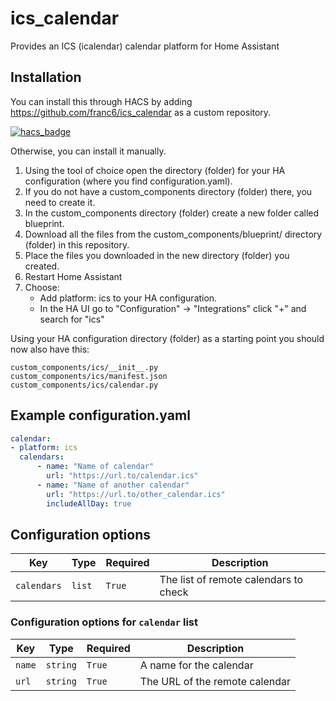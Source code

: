 # ics_calendar
Provides an ICS (icalendar) calendar platform for Home Assistant

## Installation
You can install this through HACS by adding https://github.com/franc6/ics_calendar as a custom repository.

[![hacs_badge](https://img.shields.io/badge/HACS-Custom-orange.svg)](https://github.com/custom-components/hacs)

Otherwise, you can install it manually.

1. Using the tool of choice open the directory (folder) for your HA configuration (where you find configuration.yaml).
2. If you do not have a custom_components directory (folder) there, you need to create it.
3. In the custom_components directory (folder) create a new folder called blueprint.
4. Download all the files from the custom_components/blueprint/ directory (folder) in this repository.
5. Place the files you downloaded in the new directory (folder) you created.
6. Restart Home Assistant
7. Choose:
   - Add platform: ics to your HA configuration.
   - In the HA UI go to "Configuration" -> "Integrations" click "+" and search for "ics"

Using your HA configuration directory (folder) as a starting point you should now also have this:
```
custom_components/ics/__init__.py
custom_components/ics/manifest.json
custom_components/ics/calendar.py
```

## Example configuration.yaml
```yaml
calendar:
- platform: ics
  calendars:
      - name: "Name of calendar"
        url: "https://url.to/calendar.ics"
      - name: "Name of another calendar"
        url: "https://url.to/other_calendar.ics"
        includeAllDay: true
```

## Configuration options
| Key | Type | Required | Description |
|-----|------|----------|-------------|
|`calendars`|`list`|`True`|The list of remote calendars to check|

### Configuration options for `calendar` list
| Key | Type | Required | Description |
|-----|------|----------|-------------|
|`name`|`string`|`True`|A name for the calendar|
|`url`|`string`|`True`|The URL of the remote calendar|

